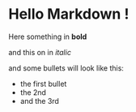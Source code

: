 # Hello Markdown !

Here something in **bold**

and this on in *italic*

and some bullets will look like this:
* the first bullet
* the 2nd
* and the 3rd
